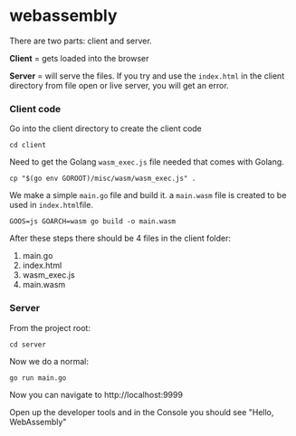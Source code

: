# webassembly

There are two parts: client and server.

**Client** = gets loaded into the browser

**Server** = will serve the files. If you try and use the `index.html` in the client directory from file open or live server, you will get an error.

### Client code

Go into the client directory to create the client code
```
cd client
```

Need to get the Golang `wasm_exec.js` file needed that comes with Golang.

```
cp "$(go env GOROOT)/misc/wasm/wasm_exec.js" .
```

We make a simple `main.go` file and build it. a `main.wasm` file is created to be used in `index.html`file.

```
GOOS=js GOARCH=wasm go build -o main.wasm
 ```

After these steps there should be 4 files in the client folder:

1. main.go
2. index.html
3. wasm_exec.js
4. main.wasm

### Server

From the project root:

```
cd server
```
Now we do a normal:
```
go run main.go
```
Now you can navigate to <a> http://localhost:9999</a>

Open up the developer tools and in the Console you should see "Hello, WebAssembly"

